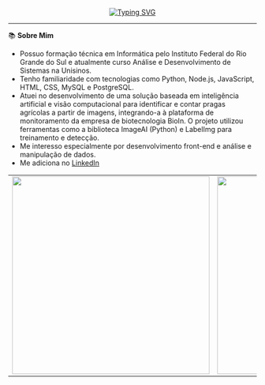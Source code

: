 <p align="center">
  <a href="https://git.io/typing-svg">
    <img src="https://readme-typing-svg.demolab.com?font=Fira+Code&weight=700&duration=2500&pause=1000&color=DA00FF&width=435&lines=E+a%C3%AD+Dev+%F0%9F%91%A8%E2%80%8D%F0%9F%92%BB+Meu+nome+%C3%A9+Gabriela+%F0%9F%91%8B%F0%9F%8F%BC+;Sou+Desenvolvedora+de+Software;%C3%89+um+prazer+ter+voc%C3%AA+no+meu+perfil!" alt="Typing SVG">
  </a>
</p>
<hr/>

📚 **Sobre Mim**

- Possuo formação técnica em Informática pelo Instituto Federal do Rio Grande do Sul e atualmente curso Análise e Desenvolvimento de Sistemas na Unisinos.
- Tenho familiaridade com tecnologias como Python, Node.js, JavaScript, HTML, CSS, MySQL e PostgreSQL.
- Atuei no desenvolvimento de uma solução baseada em inteligência artificial e visão computacional para identificar e contar pragas agrícolas a partir de imagens, integrando-a à plataforma de monitoramento da empresa de biotecnologia BioIn. O projeto utilizou ferramentas como a biblioteca ImageAI (Python) e LabelImg para treinamento e detecção.
- Me interesso especialmente por desenvolvimento front-end e análise e manipulação de dados.
- Me adiciona no [LinkedIn](www.linkedin.com/in/gabriela-augustin-2b7558232)

<div align="center">
  <table>
    <tr>
      <td>
        <img src="https://github-readme-stats.vercel.app/api?username=gabrielaaugustinsantos&theme=radical&include_all_commits=true&count_private=true&show_icons=true" width="400"/>
      </td>
      <td>
        <img src="https://github-readme-stats.vercel.app/api/top-langs/?username=gabrielaaugustinsantos&theme=radical&layout=compact" width="400"/>
      </td>
    </tr>
  </table>
</div>
